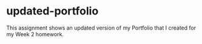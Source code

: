 # updated-portfolio

This assignment shows an updated version of my Portfolio that I created for my Week 2 homework.